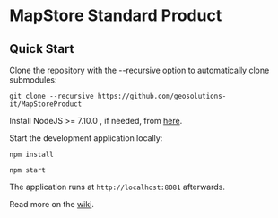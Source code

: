 MapStore Standard Product
==========

Quick Start
------------

Clone the repository with the --recursive option to automatically clone submodules:

`git clone --recursive https://github.com/geosolutions-it/MapStoreProduct`

Install NodeJS >= 7.10.0 , if needed, from [here](https://nodejs.org/en/download/releases/).

Start the development application locally:

`npm install`

`npm start`

The application runs at `http://localhost:8081` afterwards.

Read more on the [wiki](https://github.com/geosolutions-it/MapStoreProduct/wiki).
